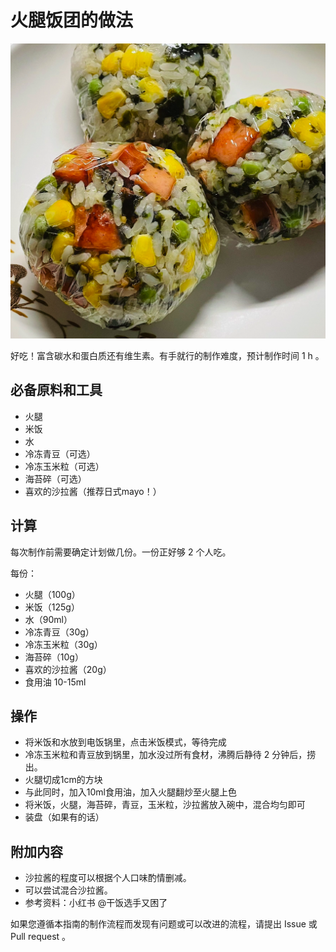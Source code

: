 # 火腿饭团的做法

![火腿饭团](./饭团.png)

好吃！富含碳水和蛋白质还有维生素。有手就行的制作难度，预计制作时间 1 h 。

## 必备原料和工具

- 火腿
- 米饭
- 水
- 冷冻青豆（可选）
- 冷冻玉米粒（可选）
- 海苔碎（可选）
- 喜欢的沙拉酱（推荐日式mayo！）

## 计算

每次制作前需要确定计划做几份。一份正好够 2 个人吃。

每份：

- 火腿（100g）
- 米饭（125g）
- 水（90ml）
- 冷冻青豆（30g）
- 冷冻玉米粒（30g）
- 海苔碎（10g）
- 喜欢的沙拉酱（20g）
- 食用油 10-15ml

## 操作

- 将米饭和水放到电饭锅里，点击米饭模式，等待完成
- 冷冻玉米粒和青豆放到锅里，加水没过所有食材，沸腾后静待 2 分钟后，捞出。
- 火腿切成1cm的方块
- 与此同时，加入10ml食用油，加入火腿翻炒至火腿上色
- 将米饭，火腿，海苔碎，青豆，玉米粒，沙拉酱放入碗中，混合均匀即可
- 装盘（如果有的话）

## 附加内容

- 沙拉酱的程度可以根据个人口味酌情删减。
- 可以尝试混合沙拉酱。
- 参考资料：小红书 @干饭选手又困了

如果您遵循本指南的制作流程而发现有问题或可以改进的流程，请提出 Issue 或 Pull request 。

